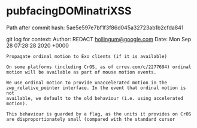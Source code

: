 # pubfacingDOMinatriXSS

Path after commit hash: 5ae5e597e7bf1f3f86d045a32723ab1b2cfda841

git log for context:
Author: REDACT <hollingum@google.com>
Date:   Mon Sep 28 07:28:28 2020 +0000

    Propagate ordinal motion to Exo clients (if it is available)

    On some platforms (including CrOS, as of crrev.com/c/2277694) ordinal
    motion will be available as part of mouse motion events.

    We use ordinal motion to provide unaccelerated motion in the
    zwp_relative_pointer interface. In the event that ordinal motion is not
    available, we default to the old behaviour (i.e. using accelerated
    motion).

    This behaviour is guarded by a flag, as the units it provides on CrOS
    are disproportionately small (compared with the standard cursor
